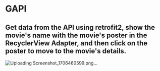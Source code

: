 # GAPI

## Get data from the API using retrofit2, show the movie's name with the movie's poster in the RecyclerView Adapter, and then click on the poster to move to the movie's details.
![Uploading Screenshot_1706460599.png…]()
